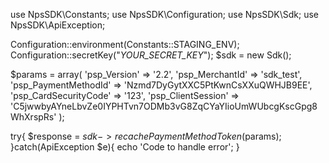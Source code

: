 use NpsSDK\Constants;
use NpsSDK\Configuration;
use NpsSDK\Sdk;
use NpsSDK\ApiException;

Configuration::environment(Constants::STAGING_ENV);
Configuration::secretKey("_YOUR_SECRET_KEY_");
$sdk = new Sdk();

$params = array(
    'psp_Version' => '2.2',
    'psp_MerchantId' => 'sdk_test',
    'psp_PaymentMethodId' => 'Nzmd7DyGytXXC5PtKwnCsXXuQWHJB9EE',
    'psp_CardSecurityCode' => '123',
    'psp_ClientSession' => 'C5jwwbyAYneLbvZe0IYPHTvn7ODMb3vG8ZqCYaYIioUmWUbcgKscGpg8WhXrspRs'
);

try{ 
    $response = $sdk->recachePaymentMethodToken($params); 
}catch(ApiException $e){ 
    echo 'Code to handle error'; 
} 
